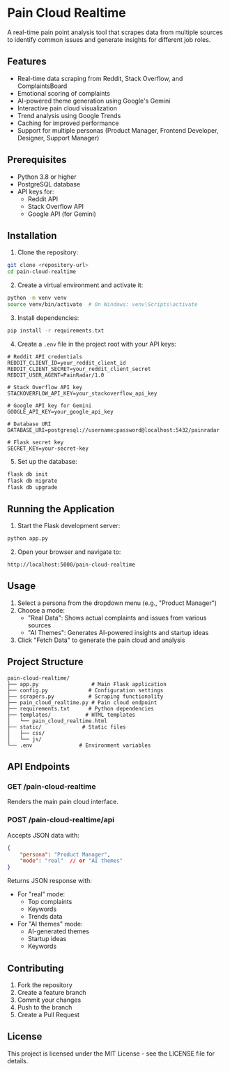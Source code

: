 # Pain Cloud Realtime

A real-time pain point analysis tool that scrapes data from multiple sources to identify common issues and generate insights for different job roles.

## Features

- Real-time data scraping from Reddit, Stack Overflow, and ComplaintsBoard
- Emotional scoring of complaints
- AI-powered theme generation using Google's Gemini
- Interactive pain cloud visualization
- Trend analysis using Google Trends
- Caching for improved performance
- Support for multiple personas (Product Manager, Frontend Developer, Designer, Support Manager)

## Prerequisites

- Python 3.8 or higher
- PostgreSQL database
- API keys for:
  - Reddit API
  - Stack Overflow API
  - Google API (for Gemini)

## Installation

1. Clone the repository:
```bash
git clone <repository-url>
cd pain-cloud-realtime
```

2. Create a virtual environment and activate it:
```bash
python -m venv venv
source venv/bin/activate  # On Windows: venv\Scripts\activate
```

3. Install dependencies:
```bash
pip install -r requirements.txt
```

4. Create a `.env` file in the project root with your API keys:
```
# Reddit API credentials
REDDIT_CLIENT_ID=your_reddit_client_id
REDDIT_CLIENT_SECRET=your_reddit_client_secret
REDDIT_USER_AGENT=PainRadar/1.0

# Stack Overflow API key
STACKOVERFLOW_API_KEY=your_stackoverflow_api_key

# Google API key for Gemini
GOOGLE_API_KEY=your_google_api_key

# Database URI
DATABASE_URI=postgresql://username:password@localhost:5432/painradar

# Flask secret key
SECRET_KEY=your-secret-key
```

5. Set up the database:
```bash
flask db init
flask db migrate
flask db upgrade
```

## Running the Application

1. Start the Flask development server:
```bash
python app.py
```

2. Open your browser and navigate to:
```
http://localhost:5000/pain-cloud-realtime
```

## Usage

1. Select a persona from the dropdown menu (e.g., "Product Manager")
2. Choose a mode:
   - "Real Data": Shows actual complaints and issues from various sources
   - "AI Themes": Generates AI-powered insights and startup ideas
3. Click "Fetch Data" to generate the pain cloud and analysis

## Project Structure

```
pain-cloud-realtime/
├── app.py                 # Main Flask application
├── config.py             # Configuration settings
├── scrapers.py           # Scraping functionality
├── pain_cloud_realtime.py # Pain cloud endpoint
├── requirements.txt      # Python dependencies
├── templates/           # HTML templates
│   └── pain_cloud_realtime.html
├── static/             # Static files
│   ├── css/
│   └── js/
└── .env               # Environment variables
```

## API Endpoints

### GET /pain-cloud-realtime
Renders the main pain cloud interface.

### POST /pain-cloud-realtime/api
Accepts JSON data with:
```json
{
    "persona": "Product Manager",
    "mode": "real"  // or "AI themes"
}
```

Returns JSON response with:
- For "real" mode:
  - Top complaints
  - Keywords
  - Trends data
- For "AI themes" mode:
  - AI-generated themes
  - Startup ideas
  - Keywords

## Contributing

1. Fork the repository
2. Create a feature branch
3. Commit your changes
4. Push to the branch
5. Create a Pull Request

## License

This project is licensed under the MIT License - see the LICENSE file for details.